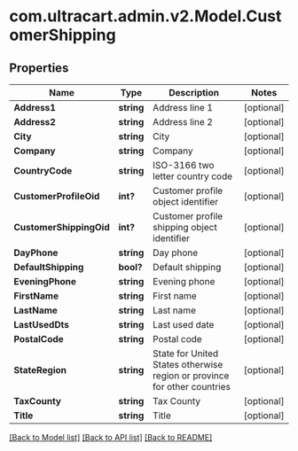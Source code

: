 # com.ultracart.admin.v2.Model.CustomerShipping
## Properties

Name | Type | Description | Notes
------------ | ------------- | ------------- | -------------
**Address1** | **string** | Address line 1 | [optional] 
**Address2** | **string** | Address line 2 | [optional] 
**City** | **string** | City | [optional] 
**Company** | **string** | Company | [optional] 
**CountryCode** | **string** | ISO-3166 two letter country code | [optional] 
**CustomerProfileOid** | **int?** | Customer profile object identifier | [optional] 
**CustomerShippingOid** | **int?** | Customer profile shipping object identifier | [optional] 
**DayPhone** | **string** | Day phone | [optional] 
**DefaultShipping** | **bool?** | Default shipping | [optional] 
**EveningPhone** | **string** | Evening phone | [optional] 
**FirstName** | **string** | First name | [optional] 
**LastName** | **string** | Last name | [optional] 
**LastUsedDts** | **string** | Last used date | [optional] 
**PostalCode** | **string** | Postal code | [optional] 
**StateRegion** | **string** | State for United States otherwise region or province for other countries | [optional] 
**TaxCounty** | **string** | Tax County | [optional] 
**Title** | **string** | Title | [optional] 


[[Back to Model list]](../README.md#documentation-for-models) [[Back to API list]](../README.md#documentation-for-api-endpoints) [[Back to README]](../README.md)

